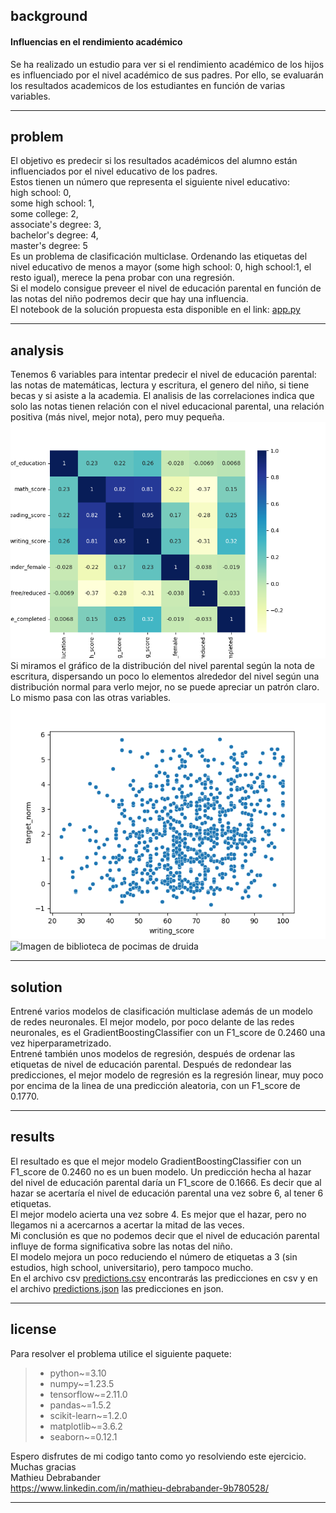 ## background
#### Influencias en el rendimiento académico
Se ha realizado un estudio para ver si el rendimiento académico de los hijos es influenciado por el nivel académico de sus padres. Por ello, se evaluarán los resultados academicos de los estudiantes en función de varias variables.
***
## problem
El objetivo es predecir si los resultados académicos del alumno están influenciados por el nivel educativo de los padres.  
Estos tienen un número que representa el siguiente nivel educativo:  
high school: 0,  
some high school: 1,  
some college: 2,  
associate's degree: 3,  
bachelor's degree: 4,  
master's degree: 5  
Es un problema de clasificación multiclase. Ordenando las etiquetas del nivel educativo de menos a mayor (some high school: 0, high school:1, el resto igual), merece la pena probar con una regresión.  
Si el modelo consigue preveer el nivel de educación parental en función de las notas del niño podremos decir que hay una influencia.  
El notebook de la solución propuesta esta disponible en el link: [app.py](/app.py) 
***
## analysis
Tenemos 6 variables para intentar predecir el nivel de educación parental: las notas de matemáticas, lectura y escritura, el genero del niño, si tiene becas y si asiste a la academia. El analisis de las correlaciones indica que solo las notas tienen relación con el nivel educacional parental, una relación positiva (más nivel, mejor nota), pero muy pequeña.  
![Alt text](/correlaciones.png)  
Si miramos el gráfico de la distribución del nivel parental según la nota de escritura, dispersando un poco lo elementos alrededor del nivel según una distribución normal para verlo mejor, no se puede apreciar un patrón claro. Lo mismo pasa con las otras variables.  
![Alt text](/relación_nivel_de_educacion_parental_VS_nota_de_escritura_del_niño.png)  
![Imagen de biblioteca de pocimas de druida](https://image.freepik.com/foto-gratis/libreria-antigua-magia-hechiceros-libros-misteriosos-encantamientos_154868-242.jpg)
***
## solution
Entrené varios modelos de clasificación multiclase además de un modelo de redes neuronales. El mejor modelo, por poco delante de las redes neuronales, es el GradientBoostingClassifier con un F1_score de 0.2460 una vez hiperparametrizado.  
Entrené también unos modelos de regresión, después de ordenar las etiquetas de nivel de educación parental. Después de redondear las predicciones, el mejor modelo de regresión es la regresión linear, muy poco por encima de la linea de una predicción aleatoria, con un F1_score de 0.1770.  
***
## results
El resultado es que el mejor modelo GradientBoostingClassifier con un F1_score de 0.2460 no es un buen modelo. Un predicción hecha al hazar del nivel de educación parental daría un F1_score de 0.1666. Es decir que al hazar se acertaría el nivel de educación parental una vez sobre 6, al tener 6 etiquetas.  
El mejor modelo acierta una vez sobre 4. Es mejor que el hazar, pero no llegamos ni a acercarnos a acertar la mitad de las veces.  
Mi conclusión es que no podemos decir que el nivel de educación parental influye de forma significativa sobre las notas del niño.  
El modelo mejora un poco reduciendo el número de etiquetas a 3 (sin estudios, high school, universitario), pero tampoco mucho.  
En el archivo csv [predictions.csv](/predictions.csv) encontrarás las predicciones en csv y en el archivo [predictions.json](/predictions.json) las predicciones en json.  
***
## license
Para resolver el problema utilice el siguiente paquete:
> - python~=3.10
> - numpy~=1.23.5
> - tensorflow~=2.11.0
> - pandas~=1.5.2
> - scikit-learn~=1.2.0
> - matplotlib~=3.6.2
> - seaborn~=0.12.1  

Espero disfrutes de mi codigo tanto como yo resolviendo este ejercicio.    
Muchas gracias   
Mathieu Debrabander  
https://www.linkedin.com/in/mathieu-debrabander-9b780528/
***
